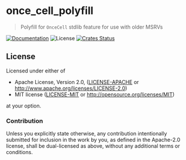 # once_cell_polyfill

> Polyfill for `OnceCell` stdlib feature for use with older MSRVs

[![Documentation](https://img.shields.io/badge/docs-master-blue.svg)][Documentation]
![License](https://img.shields.io/crates/l/once_cell_polyfill.svg)
[![Crates Status](https://img.shields.io/crates/v/once_cell_polyfill.svg)][Crates.io]

## License

Licensed under either of

* Apache License, Version 2.0, ([LICENSE-APACHE](LICENSE-APACHE) or <http://www.apache.org/licenses/LICENSE-2.0>)
* MIT license ([LICENSE-MIT](LICENSE-MIT) or <http://opensource.org/licenses/MIT>)

at your option.

### Contribution

Unless you explicitly state otherwise, any contribution intentionally
submitted for inclusion in the work by you, as defined in the Apache-2.0
license, shall be dual-licensed as above, without any additional terms or
conditions.

[Crates.io]: https://crates.io/crates/once_cell_polyfill
[Documentation]: https://docs.rs/once_cell_polyfill
